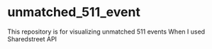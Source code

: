 # unmatched_511_event
This repository is for visualizing unmatched 511 events When I used Sharedstreet API 
